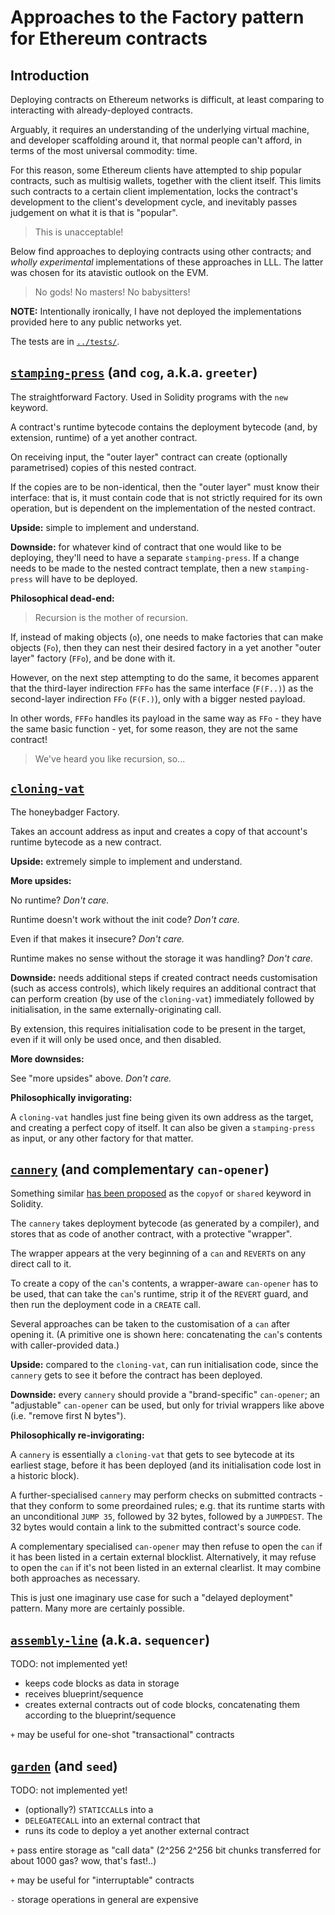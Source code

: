# Approaches to the Factory pattern for Ethereum contracts

## Introduction

Deploying contracts on Ethereum networks is difficult, at least
comparing to interacting with already-deployed contracts.

Arguably, it requires an understanding of the underlying virtual
machine, and developer scaffolding around it, that normal people can't
afford, in terms of the most universal commodity: time.

For this reason, some Ethereum clients have attempted to ship popular
contracts, such as multisig wallets, together with the client itself.
This limits such contracts to a certain client implementation, locks
the contract's development to the client's development cycle, and
inevitably passes judgement on what it is that is "popular".

> This is unacceptable!

Below find approaches to deploying contracts using other contracts;
and _wholly experimental_ implementations of these approaches in LLL.
The latter was chosen for its atavistic outlook on the EVM.

> No gods! No masters! No babysitters!

**NOTE:** Intentionally ironically, I have not deployed the
implementations provided here to any public networks yet.

The tests are in [`../tests/`][tests].

[tests]: ../tests

## [`stamping-press`][stamping-press] (and `cog`, a.k.a. `greeter`)

[stamping-press]: stamping-press

The straightforward Factory. Used in Solidity programs with the `new`
keyword.

A contract's runtime bytecode contains the deployment bytecode (and, by
extension, runtime) of a yet another contract.

On receiving input, the "outer layer" contract can create (optionally
parametrised) copies of this nested contract.

If the copies are to be non-identical, then the "outer layer" must know
their interface: that is, it must contain code that is not strictly
required for its own operation, but is dependent on the implementation
of the nested contract.

**Upside:** simple to implement and understand.

**Downside:** for whatever kind of contract that one would
like to be deploying, they'll need to have a separate `stamping-press`.
If a change needs to be made to the nested contract template, then a
new `stamping-press` will have to be deployed.

**Philosophical dead-end:**

> Recursion is the mother of recursion.

If, instead of making objects (`o`), one needs to make factories that
can make objects (`Fo`), then they can nest their desired factory in a
yet another "outer layer" factory (`FFo`), and be done with it.

However, on the next step attempting to do the same, it becomes
apparent that the third-layer indirection `FFFo` has the same interface
(`F(F..)`) as the second-layer indirection `FFo` (`F(F.)`), only with a
bigger nested payload.

In other words, `FFFo` handles its payload in the same way as `FFo` -
they have the same basic function - yet, for some reason, they are not
the same contract!

> We've heard you like recursion, so...

## [`cloning-vat`][cloning-vat]

[cloning-vat]: cloning-vat

The honeybadger Factory.

Takes an account address as input and creates a copy of that account's
runtime bytecode as a new contract.

**Upside:** extremely simple to implement and understand.

**More upsides:**

No runtime? _Don't care._

Runtime doesn't work without the init code? _Don't care._

Even if that makes it insecure? _Don't care._

Runtime makes no sense without the storage it was handling? _Don't
care._

**Downside:** needs additional steps if created contract needs
customisation (such as access controls), which likely requires
an additional contract that can perform creation (by use of the
`cloning-vat`) immediately followed by initialisation, in the same
externally-originating call.

By extension, this requires initialisation code to be present in the
target, even if it will only be used once, and then disabled.

**More downsides:**

See "more upsides" above. _Don't care._

**Philosophically invigorating:**

A `cloning-vat` handles just fine being given its own address as the
target, and creating a perfect copy of itself. It can also be given
a `stamping-press` as input, or any other factory for that matter.

## [`cannery`][cannery] (and complementary `can-opener`)

[cannery]: cannery

Something similar [has been proposed][shared] as the `copyof` or
`shared` keyword in Solidity.

[shared]: https://github.com/ethereum/solidity/issues/2296

The `cannery` takes deployment bytecode (as generated by a compiler),
and stores that as code of another contract, with a protective
"wrapper".

The wrapper appears at the very beginning of a `can` and `REVERT`s
on any direct call to it.

To create a copy of the `can`'s contents, a wrapper-aware `can-opener`
has to be used, that can take the `can`'s runtime, strip it of the
`REVERT` guard, and then run the deployment code in a `CREATE` call.

Several approaches can be taken to the customisation of a `can`
after opening it. (A primitive one is shown here: concatenating the
`can`'s contents with caller-provided data.)

**Upside:** compared to the `cloning-vat`, can run initialisation
code, since the `cannery` gets to see it before the contract has
been deployed.

**Downside:** every `cannery` should provide a "brand-specific"
`can-opener`; an "adjustable" `can-opener` can be used, but only
for trivial wrappers like above (i.e. "remove first N bytes").

**Philosophically re-invigorating:**

A `cannery` is essentially a `cloning-vat` that gets to see bytecode
at its earliest stage, before it has been deployed (and its
initialisation code lost in a historic block).

A further-specialised `cannery` may perform checks on submitted
contracts - that they conform to some preordained rules; e.g. that its
runtime starts with an unconditional `JUMP 35`, followed by 32 bytes,
followed by a `JUMPDEST`. The 32 bytes would contain a link to the
submitted contract's source code.

A complementary specialised `can-opener` may then refuse to open the
`can` if it has been listed in a certain external blocklist.
Alternatively, it may refuse to open the `can` if it's not been listed
in an external clearlist. It may combine both approaches as necessary.

This is just one imaginary use case for such a "delayed deployment"
pattern. Many more are certainly possible.

## [`assembly-line`][assembly-line] (a.k.a. `sequencer`)

[assembly-line]: assembly-line

TODO: not implemented yet!

* keeps code blocks as data in storage
* receives blueprint/sequence
* creates external contracts out of code blocks, concatenating them
  according to the blueprint/sequence

`+` may be useful for one-shot "transactional" contracts

## [`garden`][garden] (and `seed`)

[garden]: garden

TODO: not implemented yet!

* (optionally?) `STATICCALL`s into a
* `DELEGATECALL` into an external contract that
* runs its code to deploy a yet another external contract

`+` pass entire storage as "call data" (2^256 2^256 bit chunks transferred for about 1000 gas? wow, that's fast!..)

`+` may be useful for "interruptable" contracts

`-` storage operations in general are expensive
